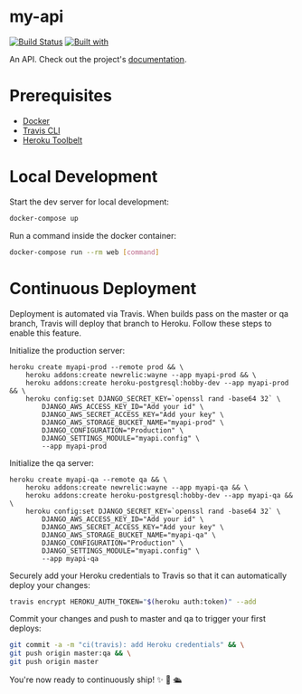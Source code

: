 # my-api

[![Build Status](https://travis-ci.org/mxdmedia/my-api.svg?branch=master)](https://travis-ci.org/mxdmedia/my-api)
[![Built with](https://img.shields.io/badge/Built_with-Cookiecutter_Django_Rest-F7B633.svg)](https://github.com/agconti/cookiecutter-django-rest)

An API. Check out the project's [documentation](http://mxdmedia.github.io/my-api/).

# Prerequisites

- [Docker](https://docs.docker.com/docker-for-mac/install/)  
- [Travis CLI](http://blog.travis-ci.com/2013-01-14-new-client/)
- [Heroku Toolbelt](https://toolbelt.heroku.com/)

# Local Development

Start the dev server for local development:
```bash
docker-compose up
```

Run a command inside the docker container:

```bash
docker-compose run --rm web [command]
```

# Continuous Deployment

Deployment is automated via Travis. When builds pass on the master or qa branch, Travis will deploy that branch to Heroku. Follow these steps to enable this feature.

Initialize the production server:

```
heroku create myapi-prod --remote prod && \
    heroku addons:create newrelic:wayne --app myapi-prod && \
    heroku addons:create heroku-postgresql:hobby-dev --app myapi-prod && \
    heroku config:set DJANGO_SECRET_KEY=`openssl rand -base64 32` \
        DJANGO_AWS_ACCESS_KEY_ID="Add your id" \
        DJANGO_AWS_SECRET_ACCESS_KEY="Add your key" \
        DJANGO_AWS_STORAGE_BUCKET_NAME="myapi-prod" \
        DJANGO_CONFIGURATION="Production" \
        DJANGO_SETTINGS_MODULE="myapi.config" \
        --app myapi-prod
```

Initialize the qa server:

```
heroku create myapi-qa --remote qa && \
    heroku addons:create newrelic:wayne --app myapi-qa && \
    heroku addons:create heroku-postgresql:hobby-dev --app myapi-qa && \
    heroku config:set DJANGO_SECRET_KEY=`openssl rand -base64 32` \
        DJANGO_AWS_ACCESS_KEY_ID="Add your id" \
        DJANGO_AWS_SECRET_ACCESS_KEY="Add your key" \
        DJANGO_AWS_STORAGE_BUCKET_NAME="myapi-qa" \
        DJANGO_CONFIGURATION="Production" \
        DJANGO_SETTINGS_MODULE="myapi.config" \
        --app myapi-qa
```

Securely add your Heroku credentials to Travis so that it can automatically deploy your changes:

```bash
travis encrypt HEROKU_AUTH_TOKEN="$(heroku auth:token)" --add
```

Commit your changes and push to master and qa to trigger your first deploys:

```bash
git commit -a -m "ci(travis): add Heroku credentials" && \
git push origin master:qa && \
git push origin master
```

You're now ready to continuously ship! ✨ 💅 🛳
